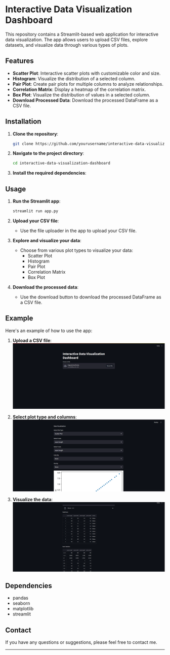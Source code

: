 # Interactive Data Visualization Dashboard

This repository contains a Streamlit-based web application for interactive data visualization. The app allows users to upload CSV files, explore datasets, and visualize data through various types of plots. 

## Features

- **Scatter Plot**: Interactive scatter plots with customizable color and size.
- **Histogram**: Visualize the distribution of a selected column.
- **Pair Plot**: Create pair plots for multiple columns to analyze relationships.
- **Correlation Matrix**: Display a heatmap of the correlation matrix.
- **Box Plot**: Visualize the distribution of values in a selected column.
- **Download Processed Data**: Download the processed DataFrame as a CSV file.

## Installation

1. **Clone the repository**:
    ```bash
    git clone https://github.com/yourusername/interactive-data-visualization-dashboard.git
    ```
   
2. **Navigate to the project directory**:
    ```bash
    cd interactive-data-visualization-dashboard
    ```

3. **Install the required dependencies**:

## Usage

1. **Run the Streamlit app**:
    ```bash
    streamlit run app.py
    ```

2. **Upload your CSV file**:
   - Use the file uploader in the app to upload your CSV file.

3. **Explore and visualize your data**:
   - Choose from various plot types to visualize your data:
     - Scatter Plot
     - Histogram
     - Pair Plot
     - Correlation Matrix
     - Box Plot

4. **Download the processed data**:
   - Use the download button to download the processed DataFrame as a CSV file.

## Example

Here's an example of how to use the app:

1. **Upload a CSV file**:
   ![Upload CSV](screenshots/upload_csv.png)

2. **Select plot type and columns**:
   ![Select Plot Type](screenshots/select_plot.png)

3. **Visualize the data**:
   ![Visualize Data](screenshots/visualize_data.png)

## Dependencies

- pandas
- seaborn
- matplotlib
- streamlit

## Contact

If you have any questions or suggestions, please feel free to contact me.

---

